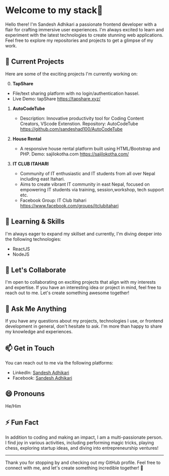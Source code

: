 # Welcome to my stack👋

<!-- ![Profile Banner](https://your-image-url-here.jpg)  -->
 
Hello there! I'm Sandesh Adhikari a passionate frontend developer with a flair for crafting immersive user experiences. I'm always excited to learn and experiment with the latest technologies to create stunning web applications. Feel free to explore my repositories and projects to get a glimpse of my work.

## 🔭 Current Projects

Here are some of the exciting projects I'm currently working on:

0. **TapShare**
  - File/text sharing platform with no login/authentication hassel.
  - Live Demo: tapShare https://tapshare.xyz/

1. **AutoCodeTube**
   - Description: Innovative productivity tool for Coding Content Creators, VScode Extenstion.
     Repository: AutoCodeTube https://github.com/sandeshad100/AutoCodeTube

2. **House Rental**
   - A responsive house rental platform built using HTML/Bootstrap and PHP.
     Demo: sajilokotha.com https://sajilokotha.com/


3. **IT CLUB ITAHARI**
   - Community of IT enthusiastic and IT students from all over Nepal including east Itahari.
   - Aims to create vibrant IT community in east Nepal, focused on empowering IT students via training, session,workshop, tech support etc. 
   - Facebook Group: IT Club Itahari https://www.facebook.com/groups/itclubitahari
  

## 🌱 Learning & Skills

I'm always eager to expand my skillset and currently, I'm diving deeper into the following technologies:

- ReactJS
- NodeJS

## 👯 Let's Collaborate

I'm open to collaborating on exciting projects that align with my interests and expertise. If you have an interesting idea or project in mind, feel free to reach out to me. Let's create something awesome together!

## 💬 Ask Me Anything

If you have any questions about my projects, technologies I use, or frontend development in general, don't hesitate to ask. I'm more than happy to share my knowledge and experiences.

## 📫 Get in Touch

You can reach out to me via the following platforms:

- LinkedIn: [Sandesh Adhikari](https://www.linkedin.com/in/your-username)
- Facebook: [Sandesh Adhikari](https://www.facebook.com/sandesh.adhikari.10485/)

## 😄 Pronouns

He/Him

## ⚡ Fun Fact

In addition to coding and making an impact, I am a multi-passionate person. I find joy in various activities, including performing magic tricks, playing chess, exploring startup ideas, and diving into entrepreneurship ventures!

---

Thank you for stopping by and checking out my GitHub profile. Feel free to connect with me, and let's create something incredible together! 🚀
